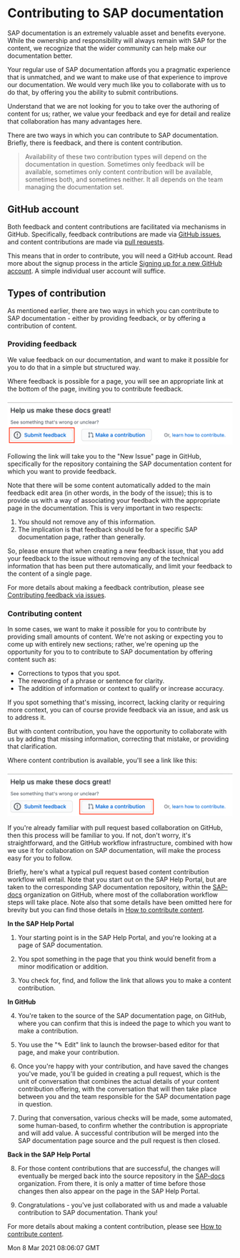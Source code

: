 # Contributing to SAP documentation

SAP documentation is an extremely valuable asset and benefits everyone. While the ownership and responsibility will always remain with SAP for the content, we recognize that the wider community can help make our documentation better.

Your regular use of SAP documentation affords you a pragmatic experience that is unmatched, and we want to make use of that experience to improve our documentation. We would very much like you to collaborate with us to do that, by offering you the ability to submit contributions.

Understand that we are not looking for you to take over the authoring of content for us; rather, we value your feedback and eye for detail and realize that collaboration has many advantages here.

There are two ways in which you can contribute to SAP documentation. Briefly, there is feedback, and there is content contribution.

> Availability of these two contribution types will depend on the documentation in question. Sometimes only feedback will be available, sometimes only content contribution will be available, sometimes both, and sometimes neither. It all depends on the team managing the documentation set.

## GitHub account

Both feedback and content contributions are facilitated via mechanisms in GitHub. Specifically, feedback contributions are made via [GitHub issues][github-issues], and content contributions are made via [pull requests][github-pull-requests].

This means that in order to contribute, you will need a GitHub account. Read more about the signup process in the article [Signing up for a new GitHub account][github-signup]. A simple individual user account will suffice.

## Types of contribution

As mentioned earlier, there are two ways in which you can contribute to SAP documentation - either by providing feedback, or by offering a contribution of content.

### Providing feedback

We value feedback on our documentation, and want to make it possible for you to do that in a simple but structured way.

Where feedback is possible for a page, you will see an appropriate link at the bottom of the page, inviting you to contribute feedback.

![Feedback link](assets/feedback-link.png)

Following the link will take you to the "New Issue" page in GitHub, specifically for the repository containing the SAP documentation content for which you want to provide feedback.

Note that there will be some content automatically added to the main feedback edit area (in other words, in the body of the issue); this is to provide us with a way of associating your feedback with the appropriate page in the documentation. This is very important in two respects:

1. You should not remove any of this information.
1. The implication is that feedback should be for a specific SAP documentation page, rather than generally.

So, please ensure that when creating a new feedback issue, that you add your feedback to the issue without removing any of the technical information that has been put there automatically, and limit your feedback to the content of a single page.

For more details about making a feedback contribution, please see [Contributing feedback via issues](feedback.md).

### Contributing content 

In some cases, we want to make it possible for you to contribute by providing small amounts of content. We're not asking or expecting you to come up with entirely new sections; rather, we're opening up the opportunity for you to to contribute to SAP documentation by offering content such as:

- Corrections to typos that you spot.
- The rewording of a phrase or sentence for clarity.
- The addition of information or context to qualify or increase accuracy.

If you spot something that's missing, incorrect, lacking clarity or requiring more context, you can of course provide feedback via an issue, and ask us to address it.

But with content contribution, you have the opportunity to collaborate with us by adding that missing information, correcting that mistake, or providing that clarification.

Where content contribution is available, you'll see a link like this:

![Content contribution link](assets/content-contribution-link.png)

If you're already familiar with pull request based collaboration on GitHub, then this process will be familiar to you. If not, don't worry, it's straightforward, and the GitHub workflow infrastructure, combined with how we use it for collaboration on SAP documentation, will make the process easy for you to follow.

Briefly, here's what a typical pull request based content contribution workflow will entail. Note that you start out on the SAP Help Portal, but are taken to the corresponding SAP documentation repository, within the [SAP-docs][sap-docs-org] organization on GitHub, where most of the collaboration workflow steps will take place. Note also that some details have been omitted here for brevity but you can find those details in [How to contribute content](content-contribution/README.md).

**In the SAP Help Portal**

1. Your starting point is in the SAP Help Portal, and you're looking at a page of SAP documentation.

2. You spot something in the page that you think would benefit from a minor modification or addition.

3. You check for, find, and follow the link that allows you to make a content contribution.

**In GitHub**

4. You're taken to the source of the SAP documentation page, on GitHub, where you can confirm that this is indeed the page to which you want to make a contribution.

5. You use the "✎ Edit" link to launch the browser-based editor for that page, and make your contribution.

6. Once you're happy with your contribution, and have saved the changes you've made, you'll be guided in creating a pull request, which is the unit of conversation that combines the actual details of your content contribution offering, with the conversation that will then take place between you and the team responsible for the SAP documentation page in question.

7. During that conversation, various checks will be made, some automated, some human-based, to confirm whether the contribution is appropriate and will add value. A successful contribution will be merged into the SAP documentation page source and the pull request is then closed.

**Back in the SAP Help Portal**

8. For those content contributions that are successful, the changes will eventually be merged back into the source repository in the [SAP-docs][sap-docs-org] organization. From there, it is only a matter of time before those changes then also appear on the page in the SAP Help Portal.

9. Congratulations - you've just collaborated with us and made a valuable contribution to SAP documentation. Thank you!

For more details about making a content contribution, please see [How to contribute content](content/README.md).



[github-issues]: https://guides.github.com/features/issues/
[github-pull-requests]: https://docs.github.com/en/github/collaborating-with-issues-and-pull-requests/about-pull-requests
[github-signup]: https://docs.github.com/en/github/getting-started-with-github/signing-up-for-a-new-github-account
[sap-docs-org]: https://github.com/SAP-docs/
Mon  8 Mar 2021 08:06:07 GMT
